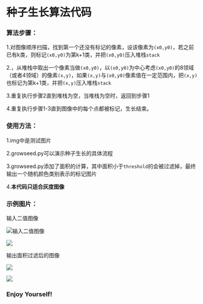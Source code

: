 # 种子生长算法代码

### 算法步骤：

1.对图像顺序扫描，找到第一个还没有标记的像素，设该像素为`(x0,y0)`，若之前已有k类，则标记`(x0,y0)`为第k+1类，并把`(x0,y0)`压入堆栈`stack`

2.，从堆栈中取出一个像素当做`(x0,y0)`，以`(x0,y0)`为中心考虑`(x0,y0)`的8领域（或者4领域）的像素`(x,y)`，如果`(x,y)`与`(x0,y0)`像素值在一定范围内，把`(x,y)`也标记为第k+1类，并把`(x,y)`压入堆栈`stack`

3.重复执行步骤2直到堆栈为空，当堆栈为空时，返回到步骤1

4.重复执行步骤1-3直到图像中的每个点都被标记，生长结束。

### 使用方法：

1.img中是测试图片

2.growseed.py可以演示种子生长的具体流程

3.growseed.py添加了面积的计算，其中面积小于`threshold`的会被过滤掉，最终输出一个随机颜色类别表示的标记图片

4.**本代码只适合灰度图像**

### 示例图片：

输入二值图像

![输入二值图像](demo1.jpg)

![](demo2.jpg)

输出面积过滤后的图像



![](demo3.jpg)

![](demo4.jpg)


### Enjoy Yourself!

